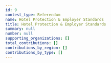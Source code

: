 ```yaml
---
id: 9
contest_type: Referendum
name: Hotel Protection & Employer Standards
title: Hotel Protection & Employer Standards
summary: null
number: null
supporting_organizations: []
total_contributions: []
contributions_by_region: []
contributions_by_type: []
---
```

